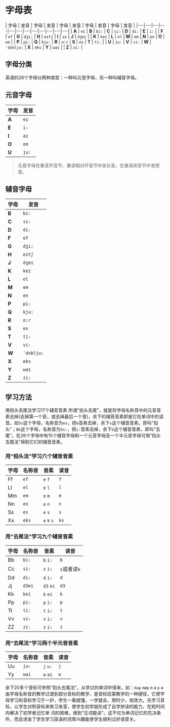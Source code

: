 
# 字母表

| 字母 | 发音 | 字母 | 发音 | 字母 | 发音 | 字母 | 发音 | 字母 | 发音 |
|---|---|---|---|---|---|---|---|---|---|---|---|
| **A** | `eɪ` | **B** | `bi:` | **C** | `si:` | **D** | `di:` | **E** | `i:` |
| **F** | `ef` | **G** | `dʒi:` | **H** | `eɪtʃ` | **I** | `aɪ` | **J** | `dʒeɪ` |
| **K** | `keɪ` | **L** | `el` | **M** | `em` | **N** | `en` | **O** | `oʊ` |
| **P** | `pi:` | **Q** | `kju:` | **R** | `ɑ:r` | **S** | `es` | **T** | `ti:` |
| **U** | `ju:` | **V** | `vi:` | **W** | `ˈdʌblju:` | **X** | `eks` | **Y** | `waɪ` |
| **Z** | `zi:` |


## 字母分类

英语的26个字母分两种类型：一种叫元音字母，另一种叫辅音字母。

## 元音字母

| 字母 | 发音 |
|---|---|
| **A** | `eɪ` |
| **E** | `i:` |
| **I** | `aɪ` |
| **O** | `oʊ` |
| **U** | `ju:` |

> 元音字母在重读开音节、重读相对开音节中发长音，在重读闭音节中发短音。

## 辅音字母

| 字母 | 发音 |
|---|---|
| **B** | `bi:` |
| **C** | `si:` |
| **D** | `di:` |
| **F** | `ef` |
| **G** | `dʒi:` |
| **H** | `eɪtʃ` |
| **J** | `dʒeɪ` |
| **K** | `keɪ` |
| **L** | `el` |
| **M** | `em` |
| **N** | `en` |
| **P** | `pi:` |
| **Q** | `kju:` |
| **R** | `ɑ:r` |
| **S** | `es` |
| **T** | `ti:` |
| **V** | `vi:` |
| **W** | `ˈdʌblju:` |
|**X** | `eks` |
| **Y** | `waɪ` |
| **Z** | `zi:` |

## 学习方法

用掐头去尾法学习17个辅音音素 所谓“掐头去尾”，就是将字母名称音中的元音音素去掉(去掉第一个音，或去掉最后一个音)，余下的辅音音素即是它在单词中的读音。如`Ss`这个字母，名称音为``es``，把``e``音素去掉，余下``s``这个辅音音素，即叫“掐头”；`Bb`这个字母，名称音为``bi:``，把``i:``音素去掉，余下``b``这个辅音音素，即叫“去尾”。在26个字母中有15个辅音字母和一个元音字母及一个半元音字母可用“掐头去尾法”得到它们的辅音音素。

### 用“掐头法”学习六个辅音音素

| 字母 | 名称音 | 音素 | 读音 |
|---|---|---|---|
| Ff | `ef` | `e` `f` | `f` |
| Ll | `el` | `e` `l` | `l` |
| Mm | `em` | `e` `m` | `m` |
| Nn | `en` | `e` `n` | `n` |
| Ss | `es` | `e` `s` | `s` |
| Xx | `eks` | `e` `k` `s` | `ks` |

### 用“去尾法”学习九个辅音音素

| 字母 | 名称音 | 音素 | 读音 |
|---|---|---|---|
| Bb | `bi:` | `b` `i:` | `b` |
| Cc | `si:` | `s` `i:` | `s`或者读`k` |
| Dd | `di:` | `d` `i:` | `d` |
| Jj | `d3ei` | `d3` `ei` | `d3` |
| Kk | `kei` | `k` `ei` | `k` |
| Pp | `pi:` | `p` `i:` | `p` |
| Tt | `ti:` | `t` `i:` | `t` |
| Vv | `vi:` | `v` `i:` | `v` |
| ZZ | `zi:` | `z` `i:` | `z` |

### 用“去尾法”学习两个半元音音素

| 字母 | 名称音 | 音素 | 读音 |
|---|---|---|---|
| Uu | `ju:` | `j` `u:` | `j` |
| Yy | `wai` | `w` `ai` | `w` |


余下20多个音标可参照“掐头去尾法”，从学过的单词中得来，如：`map` `mæp` `m` `æ` `p` `æ` 由字母名称音的教学过渡到部分音标的教学，是音标启蒙教学的一种捷径，它使字母学习和音标学习于一炉，学生一看就懂，一学就会，用时少，收效大。先学习音标，让学生对照音标来练习发音，使学生初学就形成了自学拼读的能力，在短时间内解决了初学者记忆单 词的困难，做到“见词能读”。这不仅为单词记忆的先决条件，而且诱发了学生学习英语的浓厚兴趣能使学生顺利过好语音关。
